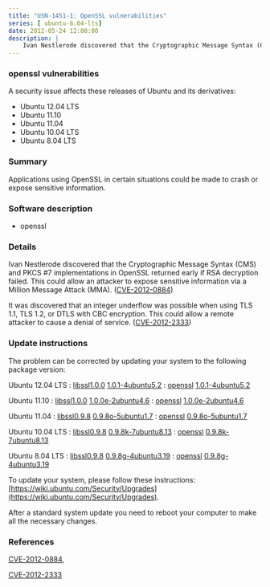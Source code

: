 ```yaml
---
title: "USN-1451-1: OpenSSL vulnerabilities"
series: [ ubuntu-8.04-lts]
date: 2012-05-24 12:00:00
description: |
    Ivan Nestlerode discovered that the Cryptographic Message Syntax (CMS) and PKCS #7 implementations in OpenSSL returned early if RSA decryption failed. This could allow an attacker to expose sensitive information via a Million Message Attack (MMA). ([CVE-2012-0884](http://people.ubuntu.com/~ubuntu-security/cve/CVE-2012-0884))
--- 
```

 
 


### openssl vulnerabilities

A security issue affects these releases of Ubuntu and its derivatives:

* Ubuntu 12.04 LTS
* Ubuntu 11.10
* Ubuntu 11.04
* Ubuntu 10.04 LTS
* Ubuntu 8.04 LTS

### Summary

Applications using OpenSSL in certain situations could be made to crash or expose sensitive information.

### Software description

* openssl 

### Details

Ivan Nestlerode discovered that the Cryptographic Message Syntax (CMS) and PKCS #7 implementations in OpenSSL returned early if RSA decryption failed. This could allow an attacker to expose sensitive information via a Million Message Attack (MMA). ([CVE-2012-0884](http://people.ubuntu.com/~ubuntu-security/cve/CVE-2012-0884))

It was discovered that an integer underflow was possible when using TLS 1.1, TLS 1.2, or DTLS with CBC encryption. This could allow a remote attacker to cause a denial of service. ([CVE-2012-2333](http://people.ubuntu.com/~ubuntu-security/cve/CVE-2012-2333)) 

### Update instructions

The problem can be corrected by updating your system to the following package version:

Ubuntu 12.04 LTS
 : [libssl1.0.0](https://launchpad.net/ubuntu/+source/openssl) <span> [1.0.1-4ubuntu5.2](https://launchpad.net/ubuntu/+source/openssl/1.0.1-4ubuntu5.2) </span> 
 : [openssl](https://launchpad.net/ubuntu/+source/openssl) <span> [1.0.1-4ubuntu5.2](https://launchpad.net/ubuntu/+source/openssl/1.0.1-4ubuntu5.2) </span> 

Ubuntu 11.10
 : [libssl1.0.0](https://launchpad.net/ubuntu/+source/openssl) <span> [1.0.0e-2ubuntu4.6](https://launchpad.net/ubuntu/+source/openssl/1.0.0e-2ubuntu4.6) </span> 
 : [openssl](https://launchpad.net/ubuntu/+source/openssl) <span> [1.0.0e-2ubuntu4.6](https://launchpad.net/ubuntu/+source/openssl/1.0.0e-2ubuntu4.6) </span> 

Ubuntu 11.04
 : [libssl0.9.8](https://launchpad.net/ubuntu/+source/openssl) <span> [0.9.8o-5ubuntu1.7](https://launchpad.net/ubuntu/+source/openssl/0.9.8o-5ubuntu1.7) </span> 
 : [openssl](https://launchpad.net/ubuntu/+source/openssl) <span> [0.9.8o-5ubuntu1.7](https://launchpad.net/ubuntu/+source/openssl/0.9.8o-5ubuntu1.7) </span> 

Ubuntu 10.04 LTS
 : [libssl0.9.8](https://launchpad.net/ubuntu/+source/openssl) <span> [0.9.8k-7ubuntu8.13](https://launchpad.net/ubuntu/+source/openssl/0.9.8k-7ubuntu8.13) </span> 
 : [openssl](https://launchpad.net/ubuntu/+source/openssl) <span> [0.9.8k-7ubuntu8.13](https://launchpad.net/ubuntu/+source/openssl/0.9.8k-7ubuntu8.13) </span> 

Ubuntu 8.04 LTS
 : [libssl0.9.8](https://launchpad.net/ubuntu/+source/openssl) <span> [0.9.8g-4ubuntu3.19](https://launchpad.net/ubuntu/+source/openssl/0.9.8g-4ubuntu3.19) </span> 
 : [openssl](https://launchpad.net/ubuntu/+source/openssl) <span> [0.9.8g-4ubuntu3.19](https://launchpad.net/ubuntu/+source/openssl/0.9.8g-4ubuntu3.19) </span> 

To update your system, please follow these instructions: [https://wiki.ubuntu.com/Security/Upgrades](https://wiki.ubuntu.com/Security/Upgrades).

After a standard system update you need to reboot your computer to make all the necessary changes. 

### References

 
 [CVE-2012-0884](http://people.ubuntu.com/~ubuntu-security/cve/CVE-2012-0884), 

 [CVE-2012-2333](http://people.ubuntu.com/~ubuntu-security/cve/CVE-2012-2333)
 

